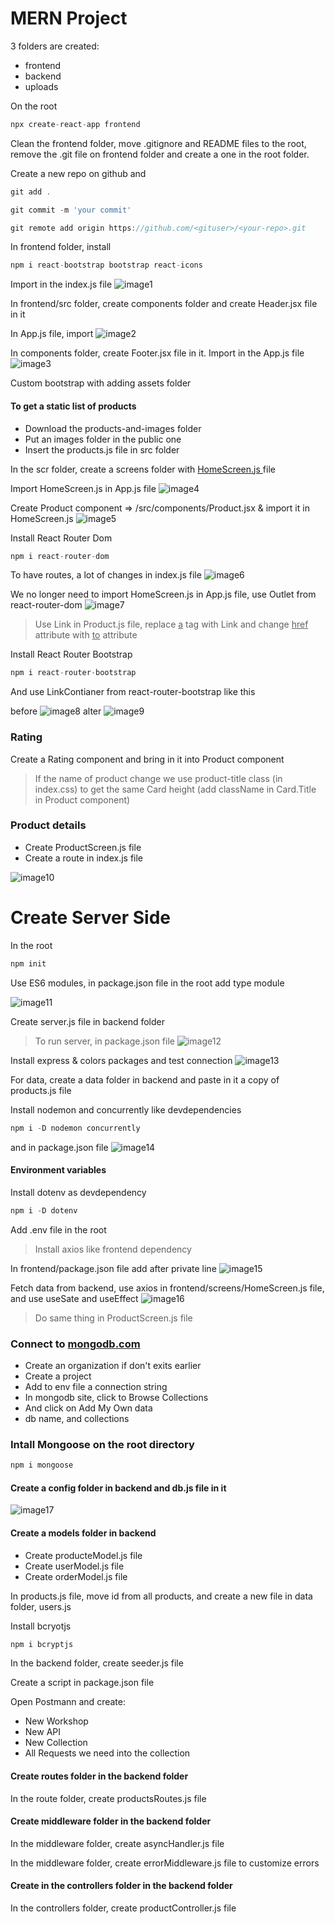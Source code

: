 # MERN Project

3 folders are created:

- frontend
- backend
- uploads

On the root

```javascript
npx create-react-app frontend
```

Clean the frontend folder, move .gitignore and README files to the root, remove the .git file on frontend folder and create a one in the root folder.

Create a new repo on github and

```javascript
git add .
```

```javascript
git commit -m 'your commit'
```

```javascript
git remote add origin https://github.com/<gituser>/<your-repo>.git
```

In frontend folder, install

```javascript
npm i react-bootstrap bootstrap react-icons
```

Import in the index.js file
![image1](utils/img1.png)

In frontend/src folder, create components folder and create Header.jsx file in it

In App.js file, import
![image2](utils/img2.png)

In components folder, create Footer.jsx file in it. Import in the App.js file
![image3](utils/img3.png)

Custom bootstrap with adding assets folder

#### To get a static list of products

- Download the products-and-images folder
- Put an images folder in the public one
- Insert the products.js file in src folder

In the scr folder, create a screens folder with <ins>HomeScreen.js </ins> file

Import HomeScreen.js in App.js file
![image4](utils/img4.png)

Create Product component => /src/components/Product.jsx & import it in HomeScreen.js
![image5](utils/img5.png)

Install React Router Dom

```javascript
npm i react-router-dom
```

To have routes, a lot of changes in index.js file
![image6](utils/img6.png)

We no longer need to import HomeScreen.js in App.js file, use Outlet from react-router-dom
![image7](utils/img7.png)

> Use Link in Product.js file, replace <ins>a</ins> tag with Link and change <ins>href</ins> attribute with <ins>to</ins> attribute

Install React Router Bootstrap

```javascript
npm i react-router-bootstrap
```

And use LinkContianer from react-router-bootstrap like this

before
![image8](utils/img8.png)
alter
![image9](utils/img9.png)

### Rating

Create a Rating component and bring in it into Product component

> If the name of product change we use product-title class (in index.css) to get the same Card height (add className in Card.Title in Product component)

### Product details

- Create ProductScreen.js file
- Create a route in index.js file

![image10](utils/img10.png)

# Create Server Side

In the root

```javascript
npm init
```

Use ES6 modules, in package.json file in the root add type module

![image11](utils/img11.png)

Create server.js file in backend folder

> To run server, in package.json file
> ![image12](utils/img12.png)

Install express & colors packages and test connection
![image13](utils/img13.png)

For data, create a data folder in backend and paste in it a copy of products.js file

Install nodemon and concurrently like devdependencies

```javascript
npm i -D nodemon concurrently
```

and in package.json file
![image14](utils/img14.png)

#### Environment variables

Install dotenv as devdependency

```javascript
npm i -D dotenv
```

Add .env file in the root

> Install axios like frontend dependency

In frontend/package.json file add after private line
![image15](utils/img15.png)

Fetch data from backend, use axios in frontend/screens/HomeScreen.js file, and use useSate and useEffect
![image16](utils/img16.png)

> Do same thing in ProductScreen.js file

### Connect to [mongodb.com](http://mongodb.com)

- Create an organization if don't exits earlier
- Create a project
- Add to env file a connection string
- In mongodb site, click to Browse Collections
- And click on Add My Own data
- db name, and collections

### Intall Mongoose on the root directory

```javascript
npm i mongoose
```

#### Create a config folder in backend and db.js file in it

![image17](utils/img17.png)

#### Create a models folder in backend

- Create producteModel.js file
- Create userModel.js file
- Create orderModel.js file

In products.js file, move id from all products, and create a new file in data folder, users.js

Install bcryotjs

```javascript
npm i bcryptjs
```

In the backend folder, create seeder.js file

Create a script in package.json file

Open Postmann and create:

- New Workshop
- New API
- New Collection
- All Requests we need into the collection

#### Create routes folder in the backend folder

In the route folder, create productsRoutes.js file

#### Create middleware folder in the backend folder

In the middleware folder, create asyncHandler.js file

In the middleware folder, create errorMiddleware.js file to customize errors

#### Create in the controllers folder in the backend folder

In the controllers folder, create productController.js file
